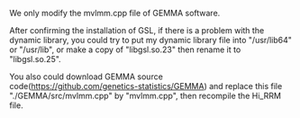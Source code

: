 We only modify the mvlmm.cpp file of GEMMA software. 

After confirming the installation of GSL, if there is a problem with the dynamic library, you could try to put my dynamic library file into "/usr/lib64" or "/usr/lib", or make a copy of "libgsl.so.23" then rename it to "libgsl.so.25".

You also could download GEMMA source code(https://github.com/genetics-statistics/GEMMA) and replace this file "./GEMMA/src/mvlmm.cpp" by "mvlmm.cpp", then recompile the Hi_RRM file.
